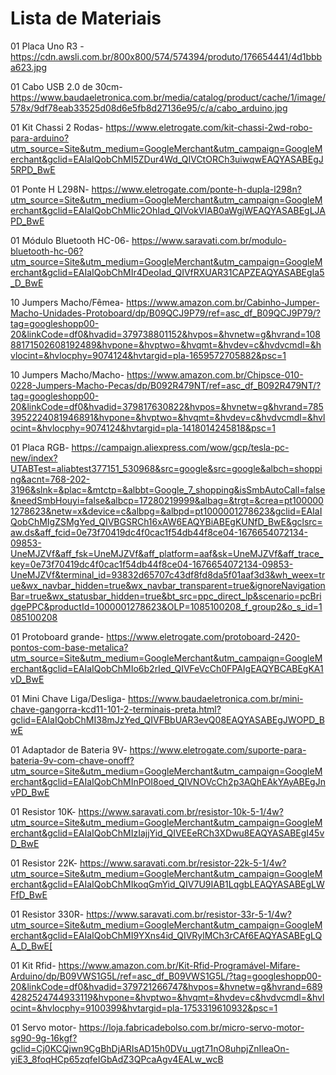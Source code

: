 # Lista de Materiais

01	Placa Uno R3 -https://cdn.awsli.com.br/800x800/574/574394/produto/176654441/4d1bbba623.jpg
	
01 Cabo USB 2.0 de 30cm-
https://www.baudaeletronica.com.br/media/catalog/product/cache/1/image/578x/9df78eab33525d08d6e5fb8d27136e95/c/a/cabo_arduino.jpg

01	Kit Chassi 2 Rodas-
https://www.eletrogate.com/kit-chassi-2wd-robo-para-arduino?utm_source=Site&utm_medium=GoogleMerchant&utm_campaign=GoogleMerchant&gclid=EAIaIQobChMI5ZDur4Wd_QIVCtORCh3uiwqwEAQYASABEgJ5RPD_BwE

01	Ponte H L298N-
https://www.eletrogate.com/ponte-h-dupla-l298n?utm_source=Site&utm_medium=GoogleMerchant&utm_campaign=GoogleMerchant&gclid=EAIaIQobChMIic2OhIad_QIVokVIAB0aWgjWEAQYASABEgLJAPD_BwE

01	Módulo Bluetooth HC-06-
https://www.saravati.com.br/modulo-bluetooth-hc-06?utm_source=Site&utm_medium=GoogleMerchant&utm_campaign=GoogleMerchant&gclid=EAIaIQobChMIr4DeoIad_QIVfRXUAR31CAPZEAQYASABEgIa5_D_BwE

10	Jumpers Macho/Fêmea-
https://www.amazon.com.br/Cabinho-Jumper-Macho-Unidades-Protoboard/dp/B09QCJ9P79/ref=asc_df_B09QCJ9P79/?tag=googleshopp00-20&linkCode=df0&hvadid=379738801152&hvpos=&hvnetw=g&hvrand=10888171502608192489&hvpone=&hvptwo=&hvqmt=&hvdev=c&hvdvcmdl=&hvlocint=&hvlocphy=9074124&hvtargid=pla-1659572705882&psc=1

10	Jumpers Macho/Macho-
https://www.amazon.com.br/Chipsce-010-0228-Jumpers-Macho-Pecas/dp/B092R479NT/ref=asc_df_B092R479NT/?tag=googleshopp00-20&linkCode=df0&hvadid=379817630822&hvpos=&hvnetw=g&hvrand=7853952224081946891&hvpone=&hvptwo=&hvqmt=&hvdev=c&hvdvcmdl=&hvlocint=&hvlocphy=9074124&hvtargid=pla-1418014245818&psc=1

01	 Placa RGB-
https://campaign.aliexpress.com/wow/gcp/tesla-pc-new/index?UTABTest=aliabtest377151_530968&src=google&src=google&albch=shopping&acnt=768-202-3196&slnk=&plac=&mtctp=&albbt=Google_7_shopping&isSmbAutoCall=false&needSmbHouyi=false&albcp=17280219999&albag=&trgt=&crea=pt1000001278623&netw=x&device=c&albpg=&albpd=pt1000001278623&gclid=EAIaIQobChMIgZSMgYed_QIVBGSRCh16xAW6EAQYBiABEgKUNfD_BwE&gclsrc=aw.ds&aff_fcid=0e73f70419dc4f0cac1f54db44f8ce04-1676654072134-09853-UneMJZVf&aff_fsk=UneMJZVf&aff_platform=aaf&sk=UneMJZVf&aff_trace_key=0e73f70419dc4f0cac1f54db44f8ce04-1676654072134-09853-UneMJZVf&terminal_id=93832d65707c43df8fd8da5f01aaf3d3&wh_weex=true&wx_navbar_hidden=true&wx_navbar_transparent=true&ignoreNavigationBar=true&wx_statusbar_hidden=true&bt_src=ppc_direct_lp&scenario=pcBridgePPC&productId=1000001278623&OLP=1085100208_f_group2&o_s_id=1085100208

01	Protoboard grande-
https://www.eletrogate.com/protoboard-2420-pontos-com-base-metalica?utm_source=Site&utm_medium=GoogleMerchant&utm_campaign=GoogleMerchant&gclid=EAIaIQobChMIo6b2rIed_QIVFeVcCh0FPAIgEAQYBCABEgKA1vD_BwE

01	Mini Chave Liga/Desliga-
https://www.baudaeletronica.com.br/mini-chave-gangorra-kcd11-101-2-terminais-preta.html?gclid=EAIaIQobChMI38mJzYed_QIVFBbUAR3evQ08EAQYASABEgJWOPD_BwE

01	Adaptador de Bateria 9V-
https://www.eletrogate.com/suporte-para-bateria-9v-com-chave-onoff?utm_source=Site&utm_medium=GoogleMerchant&utm_campaign=GoogleMerchant&gclid=EAIaIQobChMInPOI8oed_QIVNOVcCh2p3AQhEAkYAyABEgJnvPD_BwE

01	Resistor 10K-
https://www.saravati.com.br/resistor-10k-5-1/4w?utm_source=Site&utm_medium=GoogleMerchant&utm_campaign=GoogleMerchant&gclid=EAIaIQobChMIzIajjYid_QIVEEeRCh3XDwu8EAQYASABEgI45vD_BwE

01	Resistor 22K-
https://www.saravati.com.br/resistor-22k-5-1/4w?utm_source=Site&utm_medium=GoogleMerchant&utm_campaign=GoogleMerchant&gclid=EAIaIQobChMIkoqGmYid_QIV7U9IAB1LqgbLEAQYASABEgLWFfD_BwE

01	Resistor 330R-
https://www.saravati.com.br/resistor-33r-5-1/4w?utm_source=Site&utm_medium=GoogleMerchant&utm_campaign=GoogleMerchant&gclid=EAIaIQobChMI9YXns4id_QIVRylMCh3rCAf6EAQYASABEgLQA_D_BwE[


01	Kit Rfid-
https://www.amazon.com.br/Kit-Rfid-Programável-Mifare-Arduino/dp/B09VWS1G5L/ref=asc_df_B09VWS1G5L/?tag=googleshopp00-20&linkCode=df0&hvadid=379721266747&hvpos=&hvnetw=g&hvrand=6894282524744933119&hvpone=&hvptwo=&hvqmt=&hvdev=c&hvdvcmdl=&hvlocint=&hvlocphy=9100399&hvtargid=pla-1753319610932&psc=1

01	Servo motor-
https://loja.fabricadebolso.com.br/micro-servo-motor-sg90-9g-16kgf?gclid=Cj0KCQjwn9CgBhDjARIsAD15h0DVu_ugt71nO8uhpjZnIleaOn-yiE3_8foqHCp65zqfeIGbAdZ3QPcaAgv4EALw_wcB

